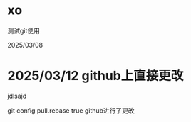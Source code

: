 # xo
测试git使用

2025/03/08

2025/03/12
github上直接更改
=======
jdlsajd

<html>
git config pull.rebase true
github进行了更改
